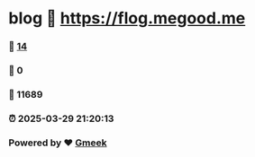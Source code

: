 # blog :link: https://flog.megood.me 
### :page_facing_up: [14](https://flog.megood.me/tag.html) 
### :speech_balloon: 0 
### :hibiscus: 11689 
### :alarm_clock: 2025-03-29 21:20:13 
### Powered by :heart: [Gmeek](https://github.com/Meekdai/Gmeek)
